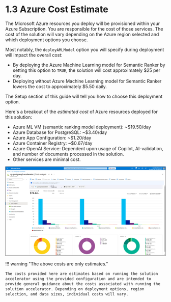 # 1.3 Azure Cost Estimate

The Microsoft Azure resources you deploy will be provisioned within your Azure Subscription. You are responsible for the cost of those services. The cost of the solution will vary depending on the Azure region selected and which deployment options you choose.

Most notably, the `deployAMLModel` option you will specify during deployment will impact the overall cost:

- By deploying the Azure Machine Learning model for Semantic Ranker by setting this option to `TRUE`, the solution will cost approximately $25 per day.
- Deploying without Azure Machine Learning model for Semantic Ranker lowers the cost to approximately $5.50 daily.

The Setup section of this guide will tell you how to choose this deployment option.

Here's a breakout of the _estimated cost_ of Azure resources deployed for this solution:

- Azure ML VM (semantic ranking model deployment): ~$19.50/day
- Azure Database for PostgreSQL: ~$3.40/day
- Azure App Configuration: ~$1.20/day
- Azure Container Registry: ~$0.67/day
- Azure OpenAI Service: Dependent upon usage of Copilot, AI-validation, and number of documents processed in the solution.
- Other services are minimal cost.

![Screenshot of Cost analysis within the Azure Portal for the solution resource group.](../img/azure-cost-analysis.png)

!!! warning "The above costs are only estimates."

    The costs provided here are estimates based on running the solution accelerator using the provided configuration and are intended to provide general guidance about the costs associated with running the solution accelerator. Depending on deployment options, region selection, and data sizes, individual costs will vary.
